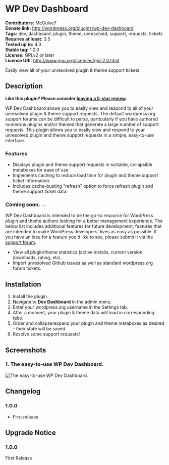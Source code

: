 # WP Dev Dashboard #
**Contributors:**      McGuive7  
**Donate link:**       http://wordpress.org/plugins/wp-dev-dashboard  
**Tags:**              dev, dashboard, plugin, theme, unresolved, support, requests, tickets  
**Requires at least:** 3.5  
**Tested up to:**      4.3  
**Stable tag:**        1.0.0  
**License:**           GPLv2 or later  
**License URI:**       http://www.gnu.org/licenses/gpl-2.0.html  

Easily view all of your unresolved plugin & theme support tickets.

## Description ##

**Like this plugin? Please consider [leaving a 5-star review](https://wordpress.org/support/view/plugin-reviews/wp-dev-dashboard).**

WP Dev Dashboard allows you to easily view and respond to all of your unresolved plugin & theme support requests. The default wordpress.org support forums can be difficult to parse, particularly if you have authored numerous plugins and/or themes that generate a large number of support requests. This plugin allows you to easily view and respond to your unresolved plugin and theme support requests in a simple, easy-to-use interface.

### Features ###
* Displays plugin and theme support requests in sortable, collapsible metaboxes for ease of use.
* Implements caching to reduce load time for plugin and theme support ticket information.
* Includes cache-busting "refresh" option to force refresh plugin and theme support ticket data.

### Coming soon. . . ###
WP Dev Dashboard is intended to be the go-to resource for WordPress plugin and theme authors looking for a better management experience. The below list includes additional features for future development, features that are intended to make WordPress developers' lives as easy as possible. If you have an idea for a feature you'd like to see, please submit it via the [support forum](https://wordpress.org/support/plugin/wp-dev-dashboard).

* View all plugin/theme statistics (active installs, current version, downloads, rating, etc).
* Import unresolved Github issues as well as standard wordpress.org forum tickets.

## Installation ##

1. Install the plugin.
2. Navigate to **Dev Dashboard** in the admin menu.
3. Enter your wordpress.org username in the Settings tab.
4. After a moment, your plugin & theme data will load in corresponding tabs.
5. Order and collapse/expand your plugin and theme metaboxes as desired - their state will be saved.
6. Resolve some support requests!


## Screenshots ##

### 1. The easy-to-use WP Dev Dashboard. ###
![The easy-to-use WP Dev Dashboard.]()



## Changelog ##

### 1.0.0 ###
* First release

## Upgrade Notice ##

### 1.0.0 ###
First Release